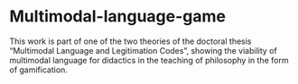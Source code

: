 # Multimodal-language-game
This work is part of one of the two theories of the doctoral thesis “Multimodal Language and Legitimation Codes”, showing the viability of multimodal language for didactics in the teaching of philosophy in the form of gamification. 

